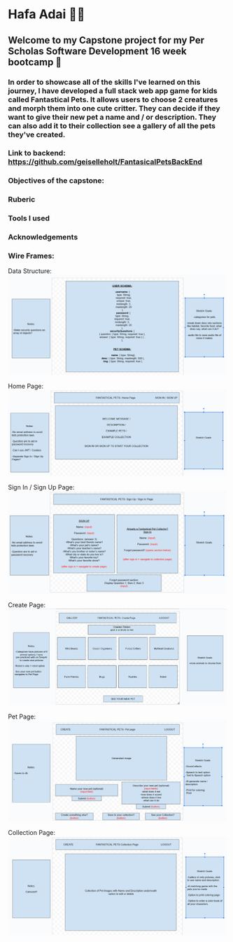# Hafa Adai 🌻🐡

## Welcome to my Capstone project for my Per Scholas Software Development 16 week bootcamp 🎊

### In order to showcase all of the skills I've learned on this journey, I have developed a full stack web app game for kids called Fantastical Pets. It allows users to choose 2 creatures and morph them into one cute critter. They can decide if they want to give their new pet a name and / or description. They can also add it to their collection see a gallery of all the pets they've created.

### Link to backend: https://github.com/geiselleholt/FantasicalPetsBackEnd

### Objectives of the capstone:

### Ruberic

### Tools I used


### Acknowledgements

### Wire Frames:
Data Structure:
<img src="src/images/dataStructure.png" alt="Wireframe of Data Structure" width="500">

Home Page:
<img src="src/images/homePage.png" alt="Wireframe of Data Structure" width="500">

Sign In / Sign Up Page:
<img src="src/images/signInSignUpPage.png" alt="Wireframe of Data Structure" width="500">

Create Page:
<img src="src/images/createPage.png" alt="Wireframe of Data Structure" width="500">

Pet Page:
<img src="src/images/petPage.png" alt="Wireframe of Data Structure" width="500">

Collection Page:
<img src="src/images/collectionPage.png" alt="Wireframe of Data Structure" width="500">
